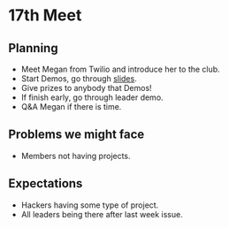# 17th Meet

## Planning

- Meet Megan from Twilio and introduce her to the club.
- Start Demos, go through
  [slides](https://github.com/SMHS-Programming/club/blob/ff5a7a8301c0a8b8f385b819d3f971b452b00f8d/meetings/2016_01_20_Meeting_XVII.pdf).
- Give prizes to anybody that Demos!
- If finish early, go through leader demo.
- Q&A Megan if there is time.

## Problems we might face

- Members not having projects.

## Expectations

- Hackers having some type of project.
- All leaders being there after last week issue.
